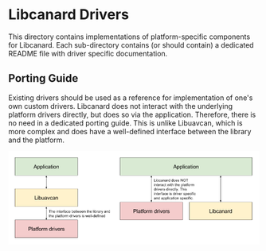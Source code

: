 # Libcanard Drivers

This directory contains implementations of platform-specific components for Libcanard.
Each sub-directory contains (or should contain) a dedicated README file with driver specific documentation.

## Porting Guide

Existing drivers should be used as a reference for implementation of one's own custom drivers.
Libcanard does not interact with the underlying platform drivers directly,
but does so via the application.
Therefore, there is no need in a dedicated porting guide.
This is unlike Libuavcan, which is more complex and does have a well-defined interface between
the library and the platform.

![libuavcan vs libcanard arch](libuavcan_vs_libcanard_arch.png)
